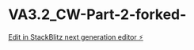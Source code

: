 # VA3.2_CW-Part-2-forked-

[Edit in StackBlitz next generation editor ⚡️](https://stackblitz.com/~/github.com/sanjayxzz/VA3.2_CW-Part-2-forked-)